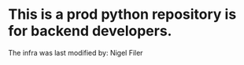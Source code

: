 # This is a prod python repository is for backend developers.
The infra was last modified by: Nigel Filer
